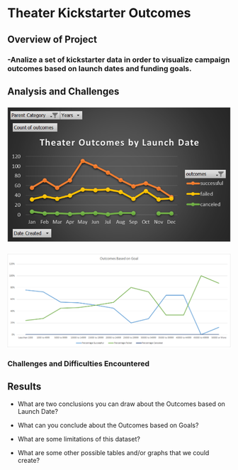 # Theater Kickstarter Outcomes 

## Overview of Project

### -Analize a set of kickstarter data in order to visualize campaign outcomes based on launch dates and funding goals. 

## Analysis and Challenges

### ![Theater Outcomes based on Launce Date](./resources/Theater_Outcomes_vs_Launch.png)

### ![Comparison of Outcomes and Goals](./resources/Outcomes_vs_Goals.png)

### Challenges and Difficulties Encountered

## Results

- What are two conclusions you can draw about the Outcomes based on Launch Date?

- What can you conclude about the Outcomes based on Goals?

- What are some limitations of this dataset?

- What are some other possible tables and/or graphs that we could create?
